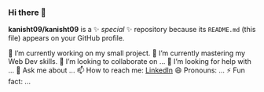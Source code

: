 ### Hi there 👋


**kanisht09/kanisht09** is a ✨ _special_ ✨ repository because its `README.md` (this file) appears on your GitHub profile.


 🔭 I’m currently working on my small project.
 🌱 I’m currently mastering  my Web Dev skills.
 👯 I’m looking to collaborate on ...
 🤔 I’m looking for help with ...
 💬 Ask me about ...
 📫 How to reach me: <a href="https://www.linkedin.com/in/kanisht-agarwal-429772195/">LinkedIn</a>
 😄 Pronouns: ...
 ⚡ Fun fact: ...

